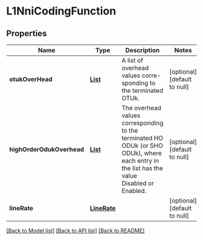 # L1NniCodingFunction
## Properties

Name | Type | Description | Notes
------------ | ------------- | ------------- | -------------
**otukOverHead** | [**List**](OtuKOverHead.md) | A list of overhead values corre-sponding to the terminated OTUk. | [optional] [default to null]
**highOrderOdukOverhead** | [**List**](HighOrderOduKOverHead.md) | The overhead values corresponding to the terminated HO ODUk (or SHO ODUk), where each entry in the list has the value Disabled or Enabled. | [optional] [default to null]
**lineRate** | [**LineRate**](LineRate.md) |  | [optional] [default to null]

[[Back to Model list]](../README.md#documentation-for-models) [[Back to API list]](../README.md#documentation-for-api-endpoints) [[Back to README]](../README.md)

